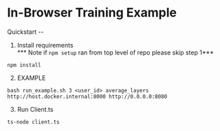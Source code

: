 # In-Browser Training Example

Quickstart --

1. Install requirements  
*** Note if `npm setup` ran from top level of repo please skip step 1***
```console
npm install 
```

2. EXAMPLE
```console
bash run_example.sh 3 <user_id> average_layers http://host.docker.internal:8000 http://0.0.0.0:8080
```

3. Run Client.ts
```console
ts-node client.ts
```
